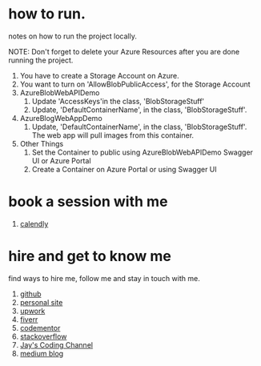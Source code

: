 # how to run.

notes on how to run the project locally.

NOTE: Don't forget to delete your Azure Resources after you are done running the project.

1. You have to create a Storage Account on Azure.
1. You want to turn on 'AllowBlobPublicAccess', for the Storage Account
1. AzureBlobWebAPIDemo
   1. Update 'AccessKeys'in the class, 'BlobStorageStuff'
   1. Update, 'DefaultContainerName', in the class, 'BlobStorageStuff'.
1. AzureBlogWebAppDemo
   1. Update, 'DefaultContainerName', in the class, 'BlobStorageStuff'. The web app will pull images from this container.
1. Other Things
   1. Set the Container to public using AzureBlobWebAPIDemo Swagger UI or Azure Portal
   1. Create a Container on Azure Portal or using Swagger UI

# book a session with me

1. [calendly](https://calendly.com/jaycodingtutor/30min)

# hire and get to know me

find ways to hire me, follow me and stay in touch with me.

1. [github](https://github.com/Jay-study-nildana)
1. [personal site](https://thechalakas.com)
1. [upwork](https://www.upwork.com/fl/vijayasimhabr)
1. [fiverr](https://www.fiverr.com/jay_codeguy)
1. [codementor](https://www.codementor.io/@vijayasimhabr)
1. [stackoverflow](https://stackoverflow.com/users/5338888/jay)
1. [Jay's Coding Channel](https://www.youtube.com/channel/UCJJVulg4J7POMdX0veuacXw/)
1. [medium blog](https://medium.com/@vijayasimhabr)
